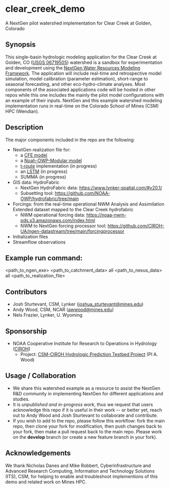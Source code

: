 # clear_creek_demo
A NextGen pilot watershed implementation for Clear Creek at Golden, Colorado

## Synopsis
This single-basin hydrologic modeling application for the Clear Creek at Golden, CO ([USGS 06719505](https://waterdata.usgs.gov/monitoring-location/06719505/#parameterCode=00060&period=P365D&showMedian=false)) watershed is a sandbox for experimentation and development using the [NextGen Water Resources Modeling Framework](https://github.com/NOAA-OWP/ngen). The application will include real-time and retrospective model simulation, model calibration (parameter estimation), short-range to seasonal forecasting, and other eco-hydro-climate analyses.  Most components of the associated applications code will be hosted in other repos while this one includes the mainly the pilot model configurations with an example of their inputs. NextGen and this example watershed modeling implementation runs in real-time on the Colorado School of Mines (CSM) HPC (Wendian).  

## Description
The major components included in the repo are the following:
 * NextGen realization file for:
   * a [CFE model](https://github.com/NOAA-OWP/cfe)
   * a [Noah-OWP-Modular model](https://github.com/NOAA-OWP/noah-owp-modular)
   * [t-route](https://github.com/NOAA-OWP/t-route) implementation (in progress)
   * an [LSTM](https://github.com/NOAA-OWP/lstm) (in progress)
   * SUMMA (in progress)
 * GIS data: HydroFabric
   * NextGen HydroFabric data: https://www.lynker-spatial.com/#v20.1/
   * Subsetting tool: https://github.com/NOAA-OWP/hydrofabric/tree/main
 * Forcings: from the real-time operational NWM Analysis and Assimilation Extended dataset mapped to the Clear Creek hydrofabric
   * NWM operational forcing data: https://noaa-nwm-pds.s3.amazonaws.com/index.html
   * NWM to NextGen forcing processor tool: https://github.com/CIROH-UA/ngen-datastream/tree/main/forcingprocessor
 * Initialization files
 * Streamflow observations

## Example run command:
<path_to_ngen_exe> <path_to_catchment_data> all <path_to_nexus_data> all <path_to_realization_file>

## Contributors
 * Josh Sturtevant, CSM, Lynker (joshua_sturtevant@mines.edu)
 * Andy Wood, CSM, NCAR (awwood@mines.edu)
 * Nels Frazier, Lynker, U. Wyoming

## Sponsorship
 * NOAA Cooperative Institute for Research to Operations in Hydrology ([CIROH](https://ciroh.ua.edu/))
   * Project: [CSM-CIROH Hydrologic Prediction Testbed Project](https://ciroh.mines.edu/research/) (PI A. Wood)

## Usage / Collaboration
 * We share this watershed example as a resource to assist the NextGen R&D community in implementing NextGen for different applications and studies.
 * It is _unpublished and in-progress work_, thus we request that users acknowledge this repo if it is useful in their work -- or better yet, reach out to Andy Wood and Josh Sturtevant to collaborate and contribute.
 * If you wish to add to the repo, please follow this workflow: fork the main repo, then clone your fork for modification, then push changes back to your fork, then make a pull request back to the main repo. Please work on the **develop** branch (or create a new feature branch in your fork).

## Acknowledgements
We thank Nicholas Danes and Mike Robbert, Cyberinfrastructure and Advanced Research Computing, Information and Technology Solutions (ITS), CSM, for helping to enable and troubleshoot implementions of this demo and related work on Mines HPC. 
